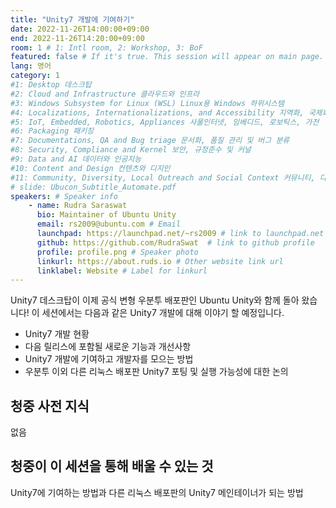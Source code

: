```yaml
---
title: "Unity7 개발에 기여하기"
date: 2022-11-26T14:00:00+09:00
end: 2022-11-26T14:20:00+09:00
room: 1 # 1: Intl room, 2: Workshop, 3: BoF
featured: false # If it's true. This session will appear on main page.
lang: 영어
category: 1
#1: Desktop 데스크탑
#2: Cloud and Infrastructure 클라우드와 인프라
#3: Windows Subsystem for Linux (WSL) Linux용 Windows 하위시스템
#4: Localizations, Internationalizations, and Accessibility 지역화, 국제화 및 접근성
#5: IoT, Embedded, Robotics, Appliances 사물인터넷, 임베디드, 로보틱스, 가전
#6: Packaging 패키징
#7: Documentations, QA and Bug triage 문서화, 품질 관리 및 버그 분류
#8: Security, Compliance and Kernel 보안, 규정준수 및 커널
#9: Data and AI 데이터와 인공지능
#10: Content and Design 컨텐츠와 디지인
#11: Community, Diversity, Local Outreach and Social Context 커뮤니티, 다양성, 지역 사회 협력과 사회적 관점
# slide: Ubucon_Subtitle_Automate.pdf
speakers: # Speaker info
    - name: Rudra Saraswat
      bio: Maintainer of Ubuntu Unity
      email: rs2009@ubuntu.com # Email
      launchpad: https://launchpad.net/~rs2009 # link to launchpad.net profile
      github: https://github.com/RudraSwat  # link to github profile
      profile: profile.png # Speaker photo
      linkurl: https://about.ruds.io # Other website link url
      linklabel: Website # Label for linkurl
---
```


Unity7 데스크탑이 이제 공식 변형 우분투 배포판인 Ubuntu Unity와 함께 돌아 왔습니다! 이 세션에서는 다음과 같은 Unity7 개발에 대해 이야기 할 예정입니다.

- Unity7 개발 현황
- 다음 릴리스에 포함될 새로운 기능과 개선사항
- Unity7 개발에 기여하고 개발자를 모으는 방법
- 우분투 이외 다른 리눅스 배포판 Unity7 포팅 및 실행 가능성에 대한 논의

## 청중 사전 지식
없음

## 청중이 이 세션을 통해 배울 수 있는 것
Unity7에 기여하는 방법과 다른 리눅스 배포판의 Unity7 메인테이너가 되는 방법
